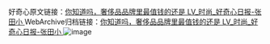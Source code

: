 好奇心原文链接：[你知道吗，奢侈品品牌里最值钱的还是 LV_时尚_好奇心日报-张田小 ](https://www.qdaily.com/articles/10144.html)
WebArchive归档链接：[你知道吗，奢侈品品牌里最值钱的还是 LV_时尚_好奇心日报-张田小 ](http://web.archive.org/web/20190623155731/https://www.qdaily.com/articles/10144.html)
![image](http://ww3.sinaimg.cn/large/007d5XDply1g3vv7fg8sdj30u033yb29)